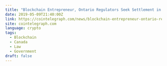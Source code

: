 ```yaml
---
title: "Blockchain Entrepreneur, Ontario Regulators Seek Settlement in Namedrop Scandal"
date: 2019-05-09T21:40:00Z
link: https://cointelegraph.com/news/blockchain-entrepreneur-ontario-regulators-seek-settlement-in-namedrop-scandal?utm_medium=RSS&utm_source=news.12bit.vn
site: cointelegraph.com
language: crypto
tags:
  - Blockchain
  - Canada
  - Law
  - Government
draft: false
---
```

